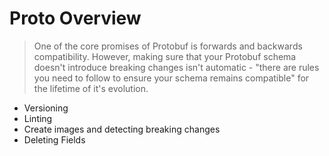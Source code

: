 # Proto Overview

> One of the core promises of Protobuf is forwards and backwards compatibility. However, making sure that your Protobuf schema doesn't introduce breaking changes isn't automatic - "there are rules you need to follow to ensure your schema remains compatible" for the lifetime of it's evolution.

- Versioning
- Linting
- Create images and detecting breaking changes
- Deleting Fields
